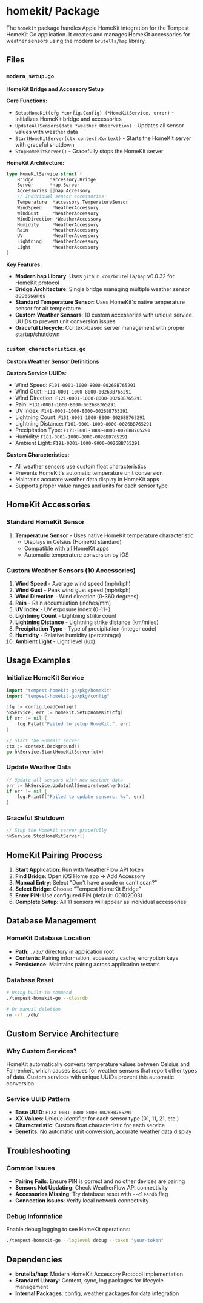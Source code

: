 # homekit/ Package

The `homekit` package handles Apple HomeKit integration for the Tempest HomeKit Go application. It creates and manages HomeKit accessories for weather sensors using the modern `brutella/hap` library.

## Files

### `modern_setup.go`
**HomeKit Bridge and Accessory Setup**

**Core Functions:**
- `SetupHomeKit(cfg *config.Config) (*HomeKitService, error)` - Initializes HomeKit bridge and accessories
- `UpdateAllSensors(data *weather.Observation)` - Updates all sensor values with weather data
- `StartHomeKitServer(ctx context.Context)` - Starts the HomeKit server with graceful shutdown
- `StopHomeKitServer()` - Gracefully stops the HomeKit server

**HomeKit Architecture:**
```go
type HomeKitService struct {
    Bridge      *accessory.Bridge
    Server      *hap.Server
    Accessories []hap.Accessory
    // Individual sensor accessories
    Temperature  *accessory.TemperatureSensor
    WindSpeed    *WeatherAccessory
    WindGust     *WeatherAccessory
    WindDirection *WeatherAccessory
    Humidity     *WeatherAccessory
    Rain         *WeatherAccessory
    UV           *WeatherAccessory
    Lightning    *WeatherAccessory
    Light        *WeatherAccessory
}
```

**Key Features:**
- **Modern hap Library**: Uses `github.com/brutella/hap` v0.0.32 for HomeKit protocol
- **Bridge Architecture**: Single bridge managing multiple weather sensor accessories
- **Standard Temperature Sensor**: Uses HomeKit's native temperature sensor for air temperature
- **Custom Weather Sensors**: 10 custom accessories with unique service UUIDs to prevent unit conversion issues
- **Graceful Lifecycle**: Context-based server management with proper startup/shutdown

### `custom_characteristics.go`
**Custom Weather Sensor Definitions**

**Custom Service UUIDs:**
- Wind Speed: `F101-0001-1000-8000-0026BB765291`
- Wind Gust: `F111-0001-1000-8000-0026BB765291`
- Wind Direction: `F121-0001-1000-8000-0026BB765291`
- Rain: `F131-0001-1000-8000-0026BB765291`
- UV Index: `F141-0001-1000-8000-0026BB765291`
- Lightning Count: `F151-0001-1000-8000-0026BB765291`
- Lightning Distance: `F161-0001-1000-8000-0026BB765291`
- Precipitation Type: `F171-0001-1000-8000-0026BB765291`
- Humidity: `F181-0001-1000-8000-0026BB765291`
- Ambient Light: `F191-0001-1000-8000-0026BB765291`

**Custom Characteristics:**
- All weather sensors use custom float characteristics
- Prevents HomeKit's automatic temperature unit conversion
- Maintains accurate weather data display in HomeKit apps
- Supports proper value ranges and units for each sensor type

## HomeKit Accessories

### Standard HomeKit Sensor
1. **Temperature Sensor** - Uses native HomeKit temperature characteristic
   - Displays in Celsius (HomeKit standard)
   - Compatible with all HomeKit apps
   - Automatic temperature conversion by iOS

### Custom Weather Sensors (10 Accessories)
1. **Wind Speed** - Average wind speed (mph/kph)
2. **Wind Gust** - Peak wind gust speed (mph/kph)
3. **Wind Direction** - Wind direction (0-360 degrees)
4. **Rain** - Rain accumulation (inches/mm)
5. **UV Index** - UV exposure index (0-11+)
6. **Lightning Count** - Lightning strike count
7. **Lightning Distance** - Lightning strike distance (km/miles)
8. **Precipitation Type** - Type of precipitation (integer code)
9. **Humidity** - Relative humidity (percentage)
10. **Ambient Light** - Light level (lux)

## Usage Examples

### Initialize HomeKit Service
```go
import "tempest-homekit-go/pkg/homekit"
import "tempest-homekit-go/pkg/config"

cfg := config.LoadConfig()
hkService, err := homekit.SetupHomeKit(cfg)
if err != nil {
    log.Fatal("Failed to setup HomeKit:", err)
}

// Start the HomeKit server
ctx := context.Background()
go hkService.StartHomeKitServer(ctx)
```

### Update Weather Data
```go
// Update all sensors with new weather data
err := hkService.UpdateAllSensors(weatherData)
if err != nil {
    log.Printf("Failed to update sensors: %v", err)
}
```

### Graceful Shutdown
```go
// Stop the HomeKit server gracefully
hkService.StopHomeKitServer()
```

## HomeKit Pairing Process

1. **Start Application**: Run with WeatherFlow API token
2. **Find Bridge**: Open iOS Home app → Add Accessory
3. **Manual Entry**: Select "Don't have a code or can't scan?"
4. **Select Bridge**: Choose "Tempest HomeKit Bridge"
5. **Enter PIN**: Use configured PIN (default: 00102003)
6. **Complete Setup**: All 11 sensors will appear as individual accessories

## Database Management

### HomeKit Database Location
- **Path**: `./db/` directory in application root
- **Contents**: Pairing information, accessory cache, encryption keys
- **Persistence**: Maintains pairing across application restarts

### Database Reset
```bash
# Using built-in command
./tempest-homekit-go --cleardb

# Or manual deletion
rm -rf ./db/
```

## Custom Service Architecture

### Why Custom Services?
HomeKit automatically converts temperature values between Celsius and Fahrenheit, which causes issues for weather sensors that report other types of data. Custom services with unique UUIDs prevent this automatic conversion.

### Service UUID Pattern
- **Base UUID**: `F1XX-0001-1000-8000-0026BB765291`
- **XX Values**: Unique identifier for each sensor type (01, 11, 21, etc.)
- **Characteristic**: Custom float characteristic for each service
- **Benefits**: No automatic unit conversion, accurate weather data display

## Troubleshooting

### Common Issues
- **Pairing Fails**: Ensure PIN is correct and no other devices are pairing
- **Sensors Not Updating**: Check WeatherFlow API connectivity
- **Accessories Missing**: Try database reset with `--cleardb` flag
- **Connection Issues**: Verify local network connectivity

### Debug Information
Enable debug logging to see HomeKit operations:
```bash
./tempest-homekit-go --loglevel debug --token "your-token"
```

## Dependencies

- **brutella/hap**: Modern HomeKit Accessory Protocol implementation
- **Standard Library**: Context, sync, log packages for lifecycle management
- **Internal Packages**: config, weather packages for data integration